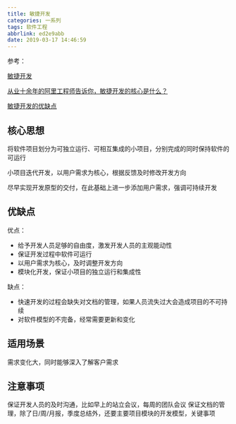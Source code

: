 ```yaml
---
title: 敏捷开发
categories: 一系列
tags: 软件工程
abbrlink: ed2e9abb
date: 2019-03-17 14:46:59
---
```


参考：

[敏捷开发](https://baike.baidu.com/item/%E6%95%8F%E6%8D%B7%E5%BC%80%E5%8F%91)

[从业十余年的阿里工程师告诉你，敏捷开发的核心是什么？](https://blog.csdn.net/ympzuelx3aiap7q/article/details/79395255)

[敏捷开发的优缺点](https://bbs.csdn.net/topics/390701149)

## 核心思想

将软件项目划分为可独立运行、可相互集成的小项目，分别完成的同时保持软件的可运行

小项目迭代开发，以用户需求为核心，根据反馈及时修改开发方向

尽早实现开发原型的交付，在此基础上进一步添加用户需求，强调可持续开发

## 优缺点

优点：

* 给予开发人员足够的自由度，激发开发人员的主观能动性
* 保证开发过程中软件可运行
* 以用户需求为核心，及时调整开发方向
* 模块化开发，保证小项目的独立运行和集成性

缺点：

* 快速开发的过程会缺失对文档的管理，如果人员流失过大会造成项目的不可持续
* 对软件模型的不完备，经常需要更新和变化

## 适用场景

需求变化大，同时能够深入了解客户需求

## 注意事项

保证开发人员的及时沟通，比如早上的站立会议，每周的团队会议
保证文档的管理，除了日/周/月报，季度总结外，还要主要项目模块的开发模型，关键事项